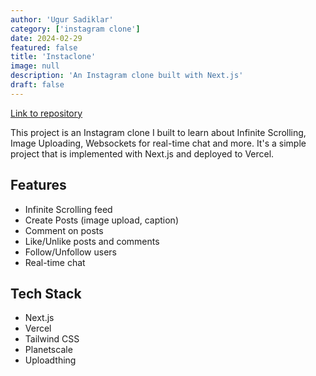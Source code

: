 ```yaml
---
author: 'Ugur Sadiklar'
category: ['instagram clone']
date: 2024-02-29
featured: false
title: 'Instaclone'
image: null
description: 'An Instagram clone built with Next.js'
draft: false
---
```


[Link to repository](https://github.com/ugur-sa/instaclone)

This project is an Instagram clone I built to learn about Infinite Scrolling, Image Uploading, Websockets for real-time chat and more. It's a simple project that is implemented with Next.js and deployed to Vercel.

## Features

- Infinite Scrolling feed
- Create Posts (image upload, caption)
- Comment on posts
- Like/Unlike posts and comments
- Follow/Unfollow users
- Real-time chat

## Tech Stack

- Next.js
- Vercel
- Tailwind CSS
- Planetscale
- Uploadthing
